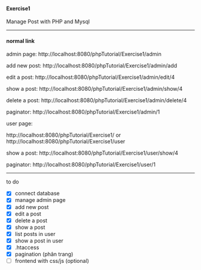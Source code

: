 #### Exercise1
Manage Post with PHP and Mysql
***
#### normal link
admin page:
http://localhost:8080/phpTutorial/Exercise1/admin

add new post:
http://localhost:8080/phpTutorial/Exercise1/admin/add

edit a post:
http://localhost:8080/phpTutorial/Exercise1/admin/edit/4

show a post:
http://localhost:8080/phpTutorial/Exercise1/admin/show/4

delete a post:
http://localhost:8080/phpTutorial/Exercise1/admin/delete/4

paginator:
http://localhost:8080/phpTutorial/Exercise1/admin/1

user page:

http://localhost:8080/phpTutorial/Exercise1/ or http://localhost:8080/phpTutorial/Exercise1/user

show a post:
http://localhost:8080/phpTutorial/Exercise1/user/show/4

paginator:
http://localhost:8080/phpTutorial/Exercise1/user/1

***
to do 
- [x] connect database
- [x] manage admin page
- [x] add new post
- [x] edit a post
- [x] delete a post
- [x] show a post
- [x] list posts in user
- [x] show a post in user
- [x] .htaccess
- [x] pagination (phân trang)
- [ ] frontend with css/js (optional)